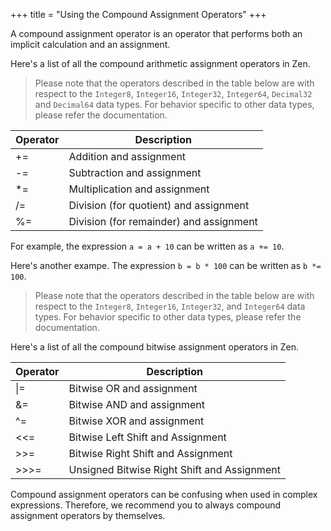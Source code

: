 +++
title = "Using the Compound Assignment Operators"
+++

A compound assignment operator is an operator that performs both an implicit
calculation and an assignment.

Here's a list of all the compound arithmetic assignment operators in Zen.

> Please note that the operators described in the table below are with respect
> to the `Integer8`, `Integer16`, `Integer32`, `Integer64`, `Decimal32` and `Decimal64`
> data types. For behavior specific to other data types, please refer the documentation.

| Operator | Description                              |
|----------|------------------------------------------|
| +=       | Addition and assignment                  |
| -=       | Subtraction and assignment               |
| *=       | Multiplication and assignment            |
| /=       | Division (for quotient) and assignment   |
| %=       | Division (for remainder) and assignment  |

For example, the expression `a = a + 10` can be written as `a += 10`.

Here's another exampe. The expression `b = b * 100` can be written as `b *= 100`.

> Please note that the operators described in the table below are with respect
> to the `Integer8`, `Integer16`, `Integer32`, and `Integer64` data types.
> For behavior specific to other data types, please refer the documentation.

Here's a list of all the compound bitwise assignment operators in Zen.

| Operator | Description                                 |
|----------|---------------------------------------------|
| \|=       | Bitwise OR and assignment                   |
| &=       | Bitwise AND and assignment                  |
| ^=       | Bitwise XOR and assignment                  |
| <<=      | Bitwise Left Shift and Assignment           |
| >>=      | Bitwise Right Shift and Assignment          |
| >>>=     | Unsigned Bitwise Right Shift and Assignment |

Compound assignment operators can be confusing when used in complex expressions.
Therefore, we recommend you to always compound assignment operators by themselves.